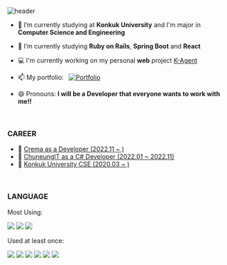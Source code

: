 <!--
### Hi there 👋
**Ji-InPark/Ji-InPark** is a ✨ _special_ ✨ repository because its `README.md` (this file) appears on your GitHub profile.
Here are some ideas to get you started:
- 👯 I’m looking to collaborate on ...
- 🤔 I’m looking for help with ...
- 💬 Ask me about ...
- ⚡ Fun fact: ...
-->

![header](https://capsule-render.vercel.app/api?type=waving&color=auto&height=300&section=header&text=Ji-In%20Park&fontSize=90)

- 🔭 I’m currently studying at **Konkuk University** and I'm major in **Computer Science and Engineering**
- 🌱 I’m currently studying **Ruby on Rails**, **Spring Boot** and **React**
- 💻 I'm currently working on my personal **web** project [K-Agent](https://k-agent.services)
- 📫 My portfolio: &nbsp; [![Portfolio](https://img.shields.io/badge/Portfolio-Korean-blue?logo=notion)](https://ji-in.notion.site/Ji-In-Park-b922b4142dd0486baec4d80c31fbd806)

- 😄 Pronouns: **I will be a Developer that everyone wants to work with me!!**

<br/>

### **CAREER**

- 👜 <a href = "https://www.cre.ma/">Crema as a Developer (2022.11 ~ )</a>
- 👜 <a href = "https://smartdoctor.cc/">ChuneungIT as a C# Developer (2022.01 ~ 2022.11)</a>
- 📖 <a href = "http://www.konkuk.ac.kr/do/Index.do">Konkuk University CSE (2020.03 ~ )</a>

<br/>

### **LANGUAGE**

Most Using:

<a target="_blank"><img src="https://img.shields.io/badge/JAVA-red?style=flat-square&logo=java&logoColor=white"/></a>
<a target="_blank"><img src="https://img.shields.io/badge/C%23-green?style=flat-square&logo=Csharp&logoColor=white"/></a>
<a target="_blank"><img src="https://img.shields.io/badge/TS-blue?style=flat-square&logo=TypeScript&logoColor=white"/></a>

Used at least once:

<a target="_blank"><img src="https://img.shields.io/badge/C++-blue?style=flat-square&logo=C%2b%2b&logoColor=white"/></a>
<a target="_blank"><img src="https://img.shields.io/badge/C-gray?style=flat-square&logo=C&logoColor=white"/></a>
<a target="_blank"><img src="https://img.shields.io/badge/Python-yellow?style=flat-square&logo=python&logoColor=white"/></a>
<a target="_blank"><img src="https://img.shields.io/badge/Kotlin-blue?style=flat-square&logo=kotlin&logoColor=white"/></a>
<a target="_blank"><img src="https://img.shields.io/badge/JS-yellow?style=flat-square&logo=JavaScript&logoColor=white"/></a>
<a target="_blank"><img src="https://img.shields.io/badge/Ruby-red?style=flat-square&logo=Ruby&logoColor=white"/></a>
